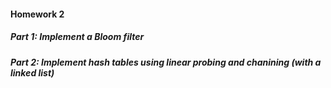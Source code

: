 #### Homework 2
##### Part 1: Implement a Bloom filter
##### Part 2: Implement hash tables using linear probing and chanining (with a linked list)